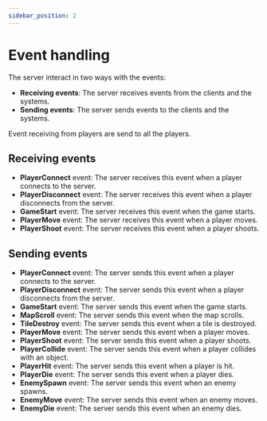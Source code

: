 ```yaml
---
sidebar_position: 2
---
```


# Event handling

The server interact in two ways with the events:
- **Receiving events**: The server receives events from the clients and the systems.
- **Sending events**: The server sends events to the clients and the systems.

Event receiving from players are send to all the players.

## Receiving events

- **PlayerConnect** event: The server receives this event when a player connects to the server.
- **PlayerDisconnect** event: The server receives this event when a player disconnects from the server.
- **GameStart** event: The server receives this event when the game starts.
- **PlayerMove** event: The server receives this event when a player moves.
- **PlayerShoot** event: The server receives this event when a player shoots.

## Sending events

- **PlayerConnect** event: The server sends this event when a player connects to the server.
- **PlayerDisconnect** event: The server sends this event when a player disconnects from the server.
- **GameStart** event: The server sends this event when the game starts.
- **MapScroll** event: The server sends this event when the map scrolls.
- **TileDestroy** event: The server sends this event when a tile is destroyed.
- **PlayerMove** event: The server sends this event when a player moves.
- **PlayerShoot** event: The server sends this event when a player shoots.
- **PlayerCollide** event: The server sends this event when a player collides with an object.
- **PlayerHit** event: The server sends this event when a player is hit.
- **PlayerDie** event: The server sends this event when a player dies.
- **EnemySpawn** event: The server sends this event when an enemy spawns.
- **EnemyMove** event: The server sends this event when an enemy moves.
- **EnemyDie** event: The server sends this event when an enemy dies.
